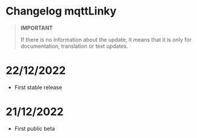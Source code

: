 # Changelog mqttLinky

>**IMPORTANT**
>
>If there is no information about the update, it means that it is only for documentation, translation or text updates.

# 22/12/2022

- First stable release

# 21/12/2022

- First public beta
